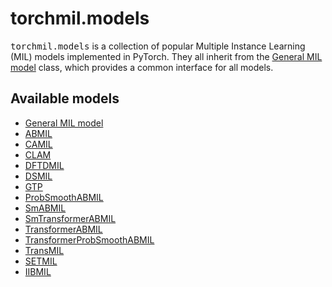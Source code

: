 # torchmil.models

<tt>torchmil.models</tt> is a collection of popular Multiple Instance Learning (MIL) models implemented in PyTorch.
They all inherit from the [General MIL model](mil_model.md) class, which provides a common interface for all models.

## Available models
- [General MIL model](mil_model.md)
- [ABMIL](abmil.md)
- [CAMIL](camil.md)
- [CLAM](clam.md)
- [DFTDMIL](dftdmil.md)
- [DSMIL](dsmil.md)
- [GTP](gtp.md)
- [ProbSmoothABMIL](prob_smooth_abmil.md)
- [SmABMIL](sm_abmil.md)
- [SmTransformerABMIL](sm_transformer_abmil.md)
- [TransformerABMIL](transformer_abmil.md)
- [TransformerProbSmoothABMIL](transformer_prob_smooth_abmil.md)
- [TransMIL](transmil.md)
- [SETMIL](setmil.md)
- [IIBMIL](iibmil.md)
